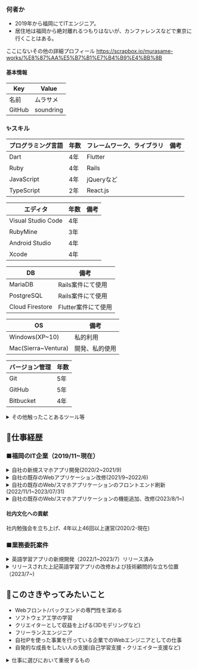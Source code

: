 ### 何者か
- 2019年から福岡にてITエンジニア。 
- 居住地は福岡から絶対離れるつもりはないが、カンファレンスなどで東京に行くことはある。

ここにないその他の詳細プロフィール
https://scrapbox.io/murasame-works/%E8%87%AA%E5%B7%B1%E7%B4%B9%E4%BB%8B

#### 基本情報
|  Key  |  Value  |
| ---- | ---- |
|  名前  |  ムラサメ  |
|  GitHub  |  soundring  |

 ### ✨スキル
|  プログラミング言語  |  年数  |  フレームワーク、ライブラリ  |  備考  |
| ---- | ---- | ---- | ---- |
|  Dart  |  4年  |  Flutter  |    |
|  Ruby  | 4年  |  Rails  |    |
|  JavaScript  | 4年  |  jQueryなど |  |
|  TypeScript  | 2年  |  React.js |  |


|   エディタ  |  年数  |  備考  |
| ---- | ---- | ---- |
|  Visual Studio Code	  |  4年  |    |
|  RubyMine	  |  3年  |    |
|  Android Studio |  4年  |    |
|  Xcode  |  4年  |    |

|   DB  |  備考  |
| ---- | ---- |
|  MariaDB |  Rails案件にて使用 |
|  PostgreSQL |  Rails案件にて使用 |
|  Cloud Firestore |  Flutter案件にて使用 |

|   OS  |  備考  |
| ---- | ---- |
|  Windows(XP~10) |  私的利用  |
|  Mac(Sierra~Ventura)  |  開発、私的使用  |

|   バージョン管理  |  年数  |
| ---- | ---- |
|  Git |  5年 |
|  GitHub |  5年 |
|  Bitbucket |  4年 |

<details><summary>その他触ったことあるツール等</summary>

- Amazon EC2
- Amazon S3
- Amazon CloudFront
- Amazon Route 53
- Amazon SNS
- Firebase Authentication
- Firebase Cloud Messaging
- Firebase Dynamic Links
- Firebase Crashlytics
- RedMine
- Affinity Designer(iPad)
- Affinity Photo(iPad)
</details>

## 🔭仕事経歴
### ■福岡のIT企業（2019/11~現在）
<details><summary>自社の新規スマホアプリ開発(2020/2~2021/9)</summary>

[担当業務]
- Flutterの技術調査 
- Firebaseの技術調査 
- アプリのアイコン制作(Affinity Designerで制作)
- アプリのフロントエンド開発
- バックエンドのAPI開発
- 総合テスト
- アプリおよびサーバーサイドのリリース作業
- Flutterのアップデート(2.0⇨3.0)
- 状態管理パッケージをproviderからriverpodへ移行

社内にアプリエンジニアがおらず、まずFlutterをインプットした。 
0からリリースまでアプリのフロントエンド開発を全て担当。
バックエンドのAPI開発にも携わった。
当時はFlutterの情報が少なく、問題解決のために英語情報を見に行ったりGitHubのissueを見に行ったりした。

##### ［環境・構成］
- DB：MariaDB
- 言語：Dart、Ruby
- フレームワーク：Flutter、Rails、React
- その他：Docker、AWS、Firebase Dynamic Links、Firebase Crashlytics、Firebase Cloud Messaging

##### ［メンバー構成／役割］ 
2~3人/メンバー
</details>


<details><summary>自社の既存のWebアプリケーション改修(2021/9~2022/6)</summary>
 
[担当業務]
- 機能追加
- 機能改善
- バグ修正
- 総合テスト

#### ここでの大きめの機能追加タスク
既存のデータ構造などを参考にしつつマスタデータを次年度用に一括で複製する機能の開発
複製はDelayedJobを使いジョブで実行

##### ［環境・構成］
- DB：MariaDB
- 言語：JavaScript、Ruby
- フレームワーク：Bootstrap3、Backbone.js、Rails
- その他：Docker、AWS

##### ［メンバー構成／役割］ 
最大6人/メンバー
</details>

<details><summary>自社の既存のWeb/スマホアプリケーションのフロントエンド刷新(2022/11/1~2023/07/31)</summary>
 
##### [担当業務]
- Backbone.jsからReactへのフロントエンドの刷新
- Cordovaのアップデート作業(iOS/Android)
- 総合テスト

Cordovaのバージョンが古い影響でアプリのリリースができない状態になっていた。

Cordovaには初めて触れたがFlutterで得たモバイル関係の知識も活用しつつアップデートを行なった。

フロントエンドの環境の刷新も行なった。
状態管理はReact Hooksを使用。

##### ［メンバー構成／役割］ 
3~5人/メンバー

##### ［環境・構成］
- DB：PostgreSQL
- 言語：TypeScript、Ruby
- フレームワーク：Cordova、Backbone.js、React、Rails
- その他：Docker、AWS
</details>

<details><summary>自社の既存のWeb/スマホアプリケーションの機能追加、改修(2023/8/1~)</summary>

##### [担当業務]
- 機能追加
- 機能改善
- バグ修正
- 総合テスト
- リリース作業(サーバ/スマホアプリ)
- プロジェクトリーダー
  - 部会での進捗報告、週１のチーム内会議の進行、経営側との取り組むタスク等の打ち合わせ(2024/3~)
  - 要件定義、設計

#### ここでの大きめのタスク
- 授業というグループ内のコンテンツに対しての動的な参照設定を可能にする機能追加
- 授業内のコンテンツのCSVでの一括ダウンロード機能
- 使いやすいようにテストデータ(seed)の改修
- 授業への学生からの参加申請機能のリアルタイム通信部分追加(ActionCableでWebSocket使用)
- rubocopのバージョンアップ & とりあえずTODOに入れられているcopに対応
  - 警告件数：3000個くらい
- rubocop-rspecの導入
- rubocop-railsの導入
- 汎用モーダルの作成
- Excelファイルの取り込み機能の追加(Roo使用)

##### ［メンバー構成／役割］ 
最大４人/メンバー(2024/3〜リーダー)

##### ［環境・構成］
- DB：PostgreSQL
- 言語：TypeScript、Ruby
- フレームワーク：Cordova、React、Rails
- その他：Docker、AWS(EC2/RDS/Amazon SNS/CloudWatch)
</details>



#### 社内文化への貢献
社内勉強会を立ち上げ、4年以上46回以上運営(2020/2-現在)

### ■業務委託案件
<details><summary>英語学習アプリの新規開発（2022/1~2023/7）リリース済み</summary>

##### [担当業務]
- アプリ開発全般(仕様打ち合わせ・検討、実装、CI/CD環境構築)
- デザインはデザイナーさんが担当
- 開発だけでなくクライアントさんに技術的なアドバイスなど行う技術顧問的なことも担当。

参画した際に作りかけで動作不十分であったため既存のコードも使いながら0から作り直した。
音声認識やテキスト読み上げなど、OS依存の機能を使用。
speech_to_textやflutter_ttsといったパッケージを使用しFlutterだけで実装。
Flutter案件としてはネイティブの機能を使うところが結構珍しいかもしれない。
あまり情報がないためライブラリのコードやGitHubのissueを見て対応した。

エンジニアではない社長さんへのヒアリング・提案・説明の経験を得られた。

##### ［環境・構成］
- DB:Firebase Firestore
- 言語 Dart
- フレームワーク: Flutter
- その他:Codemagic、deploygate、Firebase Authentication、Cloud Firestore

##### ［メンバー構成／役割］ 
1人/開発担当
リリース直前あたりで 3人
</details>

<details><summary>リリースされた上記英語学習アプリの改修および技術顧問的な立ち位置（2023/7~)</summary>
 
##### [担当業務]
基本的に非エンジニアのクライアントさんの技術的な相談にのる形で開発にガッツリ関わってない。
</details>

## 👀このさきやってみたいこと
- Webフロント/バックエンドの専門性を深める
- ソフトウェア工学の学習
- クリエイターとして収益を上げる(3Dモデリングなど)
- フリーランスエンジニア
- 自社IPを使った事業を行っている企業でのWebエンジニアとしての仕事
- 自発的な成長をしたい人の支援(自己学習支援・クリエイター支援など)


<details><summary>仕事に選びにおいて重視するもの</summary>

## 1.ワークライフバランス
- フルリモート
- 残業が基本的にない(長引いても他の日にその分休んだりして調整可能であること)
- スケジュールかつかつではなく程よくゆとりがある
- 焦ることがない環境
- 朝早くからの会議がない
- 出社義務がない
- 2時間外出したらその分2時間作業するなど柔軟な働き方

## 2.ポジション
- リーダーよりもフォロワーで力を発揮するタイプのためその辺り
- RPGで言うと補助魔法使う人

## 3.人間関係
- 質問しやすい環境
- 問題発生時に個人を責めない環境
- 言い方がきつい人がいない環境

## 4.業務内容
- 自社サービス開発
- 目的がはっきりしていない思いつきを作らない
- 顧客との打ち合わせへの参加の必要がない

## 5. 開発環境
- デプロイの自動化で本番リリースへの心理的負担を下げている環境
- AIツールの活用(ChatGPT / Github Copilot)
</details>

